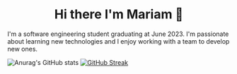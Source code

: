 <h1 align="center"> Hi there I'm Mariam 👋 </h1>

I'm a software engineering student graduating at June 2023. I'm passionate about learning new technologies and I enjoy working with a team to develop new ones.

![Anurag's GitHub stats](https://github-readme-stats.vercel.app/api?username=Mmeckawy&show_icons=true&theme=tokyonight&count_private=true)
[![GitHub Streak](http://github-readme-streak-stats.herokuapp.com?user=Mmeckawy&theme=tokyonight)](https://git.io/streak-stats)

